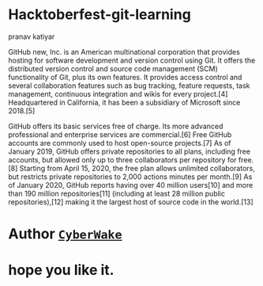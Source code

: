 # Hacktoberfest-git-learning
pranav katiyar

GitHub new, Inc. is an American multinational corporation that provides hosting for software development and version control using Git. It offers the distributed version control and source code management (SCM) functionality of Git, plus its own features. It provides access control and several collaboration features such as bug tracking, feature requests, task management, continuous integration and wikis for every project.[4] Headquartered in California, it has been a subsidiary of Microsoft since 2018.[5]

GitHub offers its basic services free of charge. Its more advanced professional and enterprise services are commercial.[6] Free GitHub accounts are commonly used to host open-source projects.[7] As of January 2019, GitHub offers private repositories to all plans, including free accounts, but allowed only up to three collaborators per repository for free.[8] Starting from April 15, 2020, the free plan allows unlimited collaborators, but restricts private repositories to 2,000 actions minutes per month.[9] As of January 2020, GitHub reports having over 40 million users[10] and more than 190 million repositories[11] (including at least 28 million public repositories),[12] making it the largest host of source code in the world.[13]

# Author [`CyberWake`](https://github.com/CyberWake)
# hope you like it.
